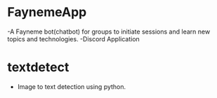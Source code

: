 # FaynemeApp
-A Fayneme bot(chatbot) for groups to initiate sessions and learn new topics and technologies.
-Discord Application

# textdetect 
- Image to text detection using python. 
